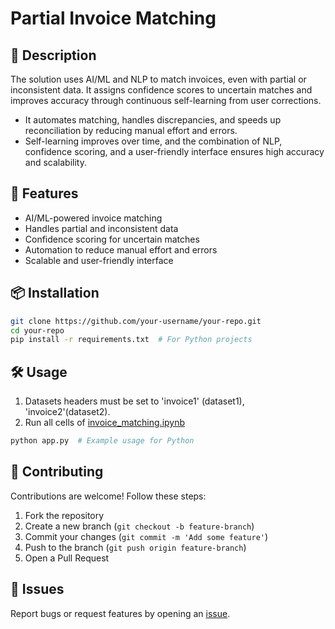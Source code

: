 # Partial Invoice Matching


## 📌 Description
The solution uses AI/ML and NLP to match invoices, even with partial or inconsistent data. It assigns confidence scores to uncertain matches and improves accuracy through continuous self-learning from user corrections.

- It automates matching, handles discrepancies, and speeds up reconciliation by reducing manual effort and errors.
- Self-learning improves over time, and the combination of NLP, confidence scoring, and a user-friendly interface ensures high accuracy and scalability.

## 🚀 Features
- AI/ML-powered invoice matching
- Handles partial and inconsistent data
- Confidence scoring for uncertain matches
- Automation to reduce manual effort and errors
- Scalable and user-friendly interface


## 📦 Installation
```sh
git clone https://github.com/your-username/your-repo.git
cd your-repo
pip install -r requirements.txt  # For Python projects
```

## 🛠 Usage
1. Datasets headers must be set to 'invoice1' (dataset1), 'invoice2'(dataset2).
2. Run all cells of [invoice_matching.ipynb](invoice_matching.ipynb)
```sh
python app.py  # Example usage for Python
```

## 🤝 Contributing
Contributions are welcome! Follow these steps:
1. Fork the repository
2. Create a new branch (`git checkout -b feature-branch`)
3. Commit your changes (`git commit -m 'Add some feature'`)
4. Push to the branch (`git push origin feature-branch`)
5. Open a Pull Request

## 🐞 Issues
Report bugs or request features by opening an [issue](https://github.com/atharvaatterkar/-Intelligent-Partial-Invoice-Matching/issues).


